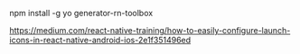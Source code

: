 npm install -g yo generator-rn-toolbox

https://medium.com/react-native-training/how-to-easily-configure-launch-icons-in-react-native-android-ios-2e1f351496ed